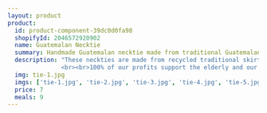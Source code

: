 ```yaml
---
layout: product
product:
  id: product-component-39dc0d0fa98
  shopifyId: 2046572920902
  name: Guatemalan Necktie
  summary: Handmade Guatemalan necktie made from traditional Guatemalan fabric.   
  description: "These neckties are made from recycled traditional skirts called “cortes” that are bought locally from families in need. The ties are then sewn by a family in need in Santa María de Jesús, Guatemala. All ties are handmade and one of a kind. Color options from left to right are as follows: black, dark blue, royal blue, and green.  
               <br><br>100% of our profits support the elderly and our programs at Cosechando Felicidad Inc. including our feeding program for the elderly."
  img: tie-1.jpg  
  imgs: ['tie-1.jpg', 'tie-2.jpg', 'tie-3.jpg', 'tie-4.jpg', 'tie-5.jpg']
  price: 7
  meals: 9
---
```

